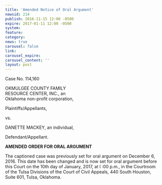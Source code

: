 ```yaml
---
title: 'Amended Notice of Oral Argument'
newsid: 214
publish: 2016-11-15 12:00 -0500
expire: 2017-01-11 12:00 -0500
system: 
feature: 
category: 
news: true
carousel: false
link: 
carousel_expire: 
carousel_content: ''
layout: post
---
```

<p>Case No. 114,160</p>
<p>OKMULGEE COUNTY FAMILY<br>
RESOURCE CENTER, INC., an<br>
Oklahoma non-profit corporation,</p>
<p>Plaintiffs/Appellants,</p>
<p>vs.</p>
<p>DANETTE MACKEY, an individual,</p>
<p>Defendant/Appellant.</p>
<p><strong>AMENDED ORDER FOR ORAL ARGUMENT</strong></p>
<p>The captioned case was previously set for oral argument on December 6, 2016. This date has been changed and is now set for oral argument before this Court on the 10th day of January, 2017, at l :00 p.m., in the Courtroom of the Tulsa Divisions of the Court of Civil Appeals, 440 South Houston, Suite 601, Tulsa, Oklahoma.</p>
